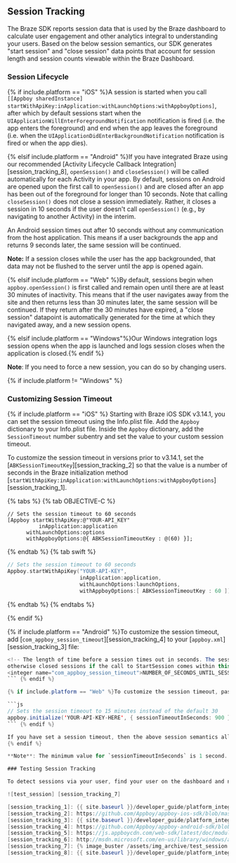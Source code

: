 ## Session Tracking

The Braze SDK reports session data that is used by the Braze dashboard to calculate user engagement and other analytics integral to understanding your users. Based on the below session semantics, our SDK generates "start session" and "close session" data points that account for session length and session counts viewable within the Braze Dashboard.

### Session Lifecycle

{% if include.platform == "iOS" %}A session is started when you call `[[Appboy sharedInstance]` `startWithApiKey:inApplication:withLaunchOptions:withAppboyOptions]`, after which by default sessions start when the `UIApplicationWillEnterForegroundNotification` notification is fired (i.e. the app enters the foreground) and end when the app leaves the foreground (i.e. when the `UIApplicationDidEnterBackgroundNotification` notification is fired or when the app dies).

{% elsif include.platform == "Android" %}If you have integrated Braze using our recommended [Activity Lifecycle Callback Integration] [session_tracking_8], `openSession()` and `closeSession()` will be called automatically for each Activity in your app. By default, sessions on Android are opened upon the first call to `openSession()` and are closed after an app has been out of the foreground for longer than 10 seconds.  Note that calling `closeSession()` does not close a session immediately. Rather, it closes a session in 10 seconds if the user doesn't call `openSession()` (e.g., by navigating to another Activity) in the interim.

An Android session times out after 10 seconds without any communication from the host application. This means if a user backgrounds the app and returns 9 seconds later, the same session will be continued.

__Note:__ If a session closes while the user has the app backgrounded, that data may not be flushed to the server until the app is opened again.

{% elsif include.platform == "Web" %}By default, sessions begin when `appboy.openSession()` is first called and remain open until there are at least 30 minutes of inactivity. This means that if the user navigates away from the site and then returns less than 30 minutes later, the same session will be continued. If they return after the 30 minutes have expired, a "close session" datapoint is automatically generated for the time at which they navigated away, and a new session opens.

{% elsif include.platform == "Windows"%}Our Windows integration logs session opens when the app is launched and logs session closes when the application is closed.{% endif %}

**Note**: If you need to force a new session, you can do so by changing users.

{% if include.platform != "Windows" %}
### Customizing Session Timeout

{% if include.platform == "iOS" %}
Starting with Braze iOS SDK v3.14.1, you can set the session timeout using the Info.plist file. Add the `Appboy` dictionary to your Info.plist file. Inside the `Appboy` dictionary, add the `SessionTimeout` number subentry and set the value to your custom session timeout.

To customize the session timeout in versions prior to v3.14.1, set the [`ABKSessionTimeoutKey`][session_tracking_2] so that the value is a number of seconds in the Braze initialization method [`startWithApiKey:inApplication:withLaunchOptions:withAppboyOptions`][session_tracking_1].

{% tabs %}
{% tab OBJECTIVE-C %}

```objc
// Sets the session timeout to 60 seconds
[Appboy startWithApiKey:@"YOUR-API_KEY"
          inApplication:application
      withLaunchOptions:options
      withAppboyOptions:@{ ABKSessionTimeoutKey : @(60) }];
```

{% endtab %}
{% tab swift %}

```swift
// Sets the session timeout to 60 seconds
Appboy.startWithApiKey("YOUR-API-KEY",
                       inApplication:application,
                       withLaunchOptions:launchOptions,
                       withAppboyOptions:[ ABKSessionTimeoutKey : 60 ]])
```
{% endtab %}
{% endtabs %}

{% endif %}

{% if include.platform == "Android" %}To customize the session timeout, add [`com_appboy_session_timeout`][session_tracking_4] to your [`appboy.xml`][session_tracking_3] file:

```java
<!-- The length of time before a session times out in seconds. The session manager will "re-open"
otherwise closed sessions if the call to StartSession comes within this interval. (default is 10) -->
<integer name="com_appboy_session_timeout">NUMBER_OF_SECONDS_UNTIL_SESSION_TIMEOUT</integer>
``` {% endif %}

{% if include.platform == "Web" %}To customize the session timeout, pass the the `sessionTimeoutInSeconds` option to your [`initialize`][session_tracking_5] function.

```js
// Sets the session timeout to 15 minutes instead of the default 30
appboy.initialize('YOUR-API-KEY-HERE', { sessionTimeoutInSeconds: 900 });
``` {% endif %}

If you have set a session timeout, then the above session semantics all extend to that customized timeout.
{% endif %}

**Note**: The minimum value for `sessionTimeoutInSeconds` is 1 second.

### Testing Session Tracking

To detect sessions via your user, find your user on the dashboard and navigate to "App Usage" on the user profile. You can confirm that session tracking is working by checking that the "Sessions" metric increases when you would expect it to.

![test_session] [session_tracking_7]

[session_tracking_1]: {{ site.baseurl }}/developer_guide/platform_integration_guides/ios/initial_sdk_setup/#customizing-braze-on-startup
[session_tracking_2]: https://github.com/Appboy/appboy-ios-sdk/blob/master/AppboyKit/headers/AppboyKitLibrary/Appboy.h#L101
[session_tracking_3]: {{ site.baseurl }}/developer_guide/platform_integration_guides/android/initial_sdk_setup/android_sdk_integration/#step-2-configure-the-braze-sdk-in-appboyxml
[session_tracking_4]: https://github.com/Appboy/appboy-android-sdk/blob/master/droidboy/src/main/res/values/appboy.xml#L20
[session_tracking_5]: https://js.appboycdn.com/web-sdk/latest/doc/module-appboy.html#.initialize
[session_tracking_6]: http://msdn.microsoft.com/en-us/library/windows/apps/hh464925.aspx
[session_tracking_7]: {% image_buster /assets/img_archive/test_session.png %}
[session_tracking_8]: {{ site.baseurl }}/developer_guide/platform_integration_guides/android/initial_sdk_setup/#step-4-tracking-user-sessions-in-android
